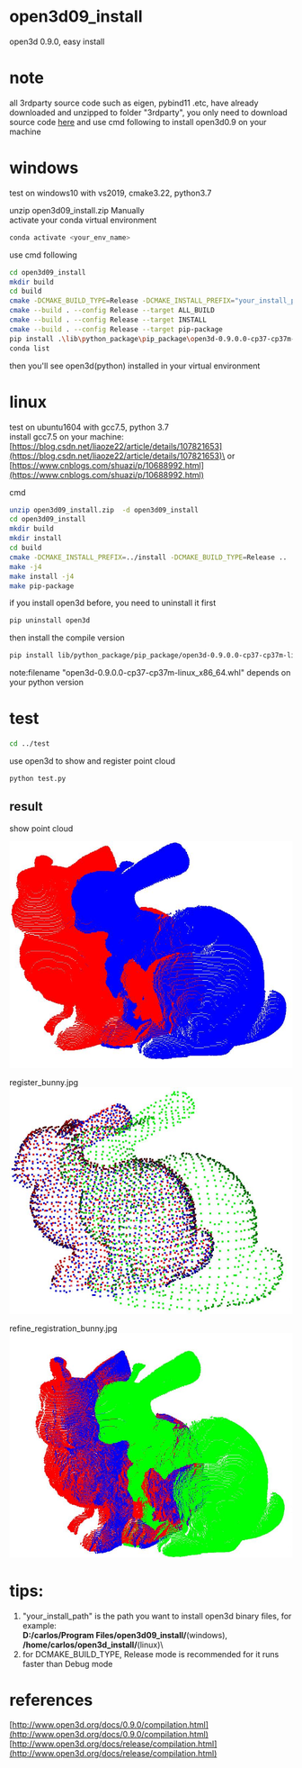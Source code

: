 # open3d09_install
open3d 0.9.0, easy install
# note
all 3rdparty source code such as eigen, pybind11 .etc, have already downloaded and unzipped to folder "3rdparty",
you only need to download source code [here](https://github.com/Noel-Gallagher-Highflyingbirds/open3d09_install/releases/tag/v1.0.0) and use cmd following to install open3d0.9 on your machine


# windows
test on windows10 with vs2019, cmake3.22, python3.7

unzip open3d09_install.zip Manually\
activate your conda virtual environment
```bash
conda activate <your_env_name>
```

use cmd following
```bash
cd open3d09_install
mkdir build
cd build
cmake -DCMAKE_BUILD_TYPE=Release -DCMAKE_INSTALL_PREFIX="your_install_path" ..
cmake --build . --config Release --target ALL_BUILD
cmake --build . --config Release --target INSTALL
cmake --build . --config Release --target pip-package
pip install .\lib\python_package\pip_package\open3d-0.9.0.0-cp37-cp37m-win_amd64.whl
conda list
```
then you'll see open3d(python) installed in your virtual environment

# linux
test on ubuntu1604 with gcc7.5, python 3.7\
install gcc7.5 on your machine:\
[https://blog.csdn.net/liaoze22/article/details/107821653](https://blog.csdn.net/liaoze22/article/details/107821653)\
or\
[https://www.cnblogs.com/shuazi/p/10688992.html](https://www.cnblogs.com/shuazi/p/10688992.html)

cmd
```bash
unzip open3d09_install.zip  -d open3d09_install
cd open3d09_install
mkdir build
mkdir install
cd build
cmake -DCMAKE_INSTALL_PREFIX=../install -DCMAKE_BUILD_TYPE=Release ..
make -j4
make install -j4
make pip-package
```
if you install open3d before, you need to uninstall it first
```bash
pip uninstall open3d
```
then install the compile version
```bash
pip install lib/python_package/pip_package/open3d-0.9.0.0-cp37-cp37m-linux_x86_64.whl
```
note:filename "open3d-0.9.0.0-cp37-cp37m-linux_x86_64.whl" depends on your python version

# test
```bash
cd ../test
```
use open3d to show and register point cloud
```bash
python test.py
```

## result
show point cloud

![image](./pictures/show_bunny.jpg)

register_bunny.jpg
![image](./pictures/register_bunny.jpg)

refine_registration_bunny.jpg
![image](./pictures/refine_registration_bunny.jpg)


# tips:
1. "your_install_path" is the path you want to install open3d binary files, for example: \
**D:/carlos/Program Files/open3d09_install/**(windows), \
**/home/carlos/open3d_install/**(linux)\
2. for DCMAKE_BUILD_TYPE, Release mode is recommended for it runs faster than Debug mode

# references
[http://www.open3d.org/docs/0.9.0/compilation.html](http://www.open3d.org/docs/0.9.0/compilation.html)
[http://www.open3d.org/docs/release/compilation.html](http://www.open3d.org/docs/release/compilation.html)



